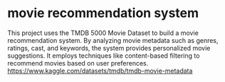 # movie recommendation system
This project uses the TMDB 5000 Movie Dataset to build a movie recommendation system. By analyzing movie metadata such as genres, ratings, cast, and keywords, the system provides personalized movie suggestions. It employs techniques like content-based filtering to recommend movies based on user preferences.
https://www.kaggle.com/datasets/tmdb/tmdb-movie-metadata

